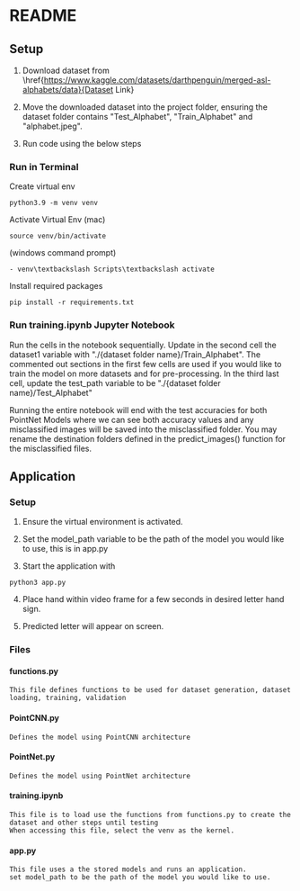 # README 

## Setup


1. Download dataset from \href{https://www.kaggle.com/datasets/darthpenguin/merged-asl-alphabets/data}{Dataset Link}

2. Move the downloaded dataset into the project folder, ensuring the dataset folder contains "Test_Alphabet", "Train_Alphabet" and "alphabet.jpeg".

3. Run code using the below steps

### Run in Terminal
Create virtual env

```
python3.9 -m venv venv 
```
Activate Virtual Env
(mac)
```
source venv/bin/activate
```
(windows command prompt)
```
- venv\textbackslash Scripts\textbackslash activate 
```
Install required packages
```
pip install -r requirements.txt
```

### Run training.ipynb Jupyter Notebook
Run the cells in the notebook sequentially. Update in the second cell the dataset1 variable with "./{dataset folder name}/Train_Alphabet". The commented out sections in the first few cells are used if you would like to train the model on more datasets and for pre-processing. In the third last cell, update the test_path variable to be "./{dataset folder name}/Test_Alphabet"

Running the entire notebook will end with the test accuracies for both PointNet Models where we can see both accuracy values and any misclassified images will be saved into the misclassified folder. You may rename the destination folders defined in the predict_images() function for the misclassified files.


## Application
### Setup
1. Ensure the virtual environment is activated.

2. Set the model_path variable to be the path of the model you would like to use, this is in app.py

3. Start the application with 
```
python3 app.py
```
4. Place hand within video frame for a few seconds in desired letter hand sign. 

5. Predicted letter will appear on screen.


### Files

#### functions.py
```
This file defines functions to be used for dataset generation, dataset loading, training, validation
```
#### PointCNN.py
```
Defines the model using PointCNN architecture 
```
#### PointNet.py
```
Defines the model using PointNet architecture
```
#### training.ipynb
```
This file is to load use the functions from functions.py to create the dataset and other steps until testing
When accessing this file, select the venv as the kernel.
```
#### app.py 
```
This file uses a the stored models and runs an application.
set model_path to be the path of the model you would like to use.
```


